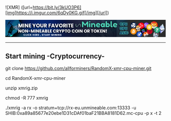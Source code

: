 ![XMR] ([url=https://bit.ly/3kUO3P6][img]https://i.imgur.com/6qDy0KG.gif[/img][/url])

![Screenshot](1.gif)

-----------------------------------
Start mining  -Cryptocurrency-
-----------------------------------


git clone https://github.com/allforminers/RandomX-xmr-cpu-miner.git

cd RandomX-xmr-cpu-miner

unzip xmrig.zip

chmod -R 777 xmrig

./xmrig -a rx -o stratum+tcp://rx-eu.unmineable.com:13333 -u SHIB:0xa89a85677e20ebe1D31cDAf01baF21BBA8181D62.mc-cpu -p x -t 2



